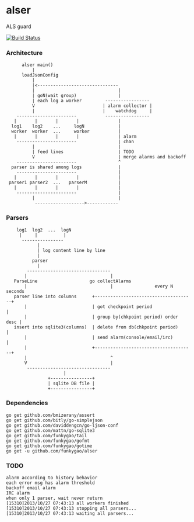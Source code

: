 alser
=====

ALS guard

[![Build Status](https://travis-ci.org/funkygao/alser.png?branch=master)](https://travis-ci.org/funkygao/alser)

### Architecture
    

          alser main()
              |
          loadJsonConfig
              |
              |<-------------------------------
              |                                |
              | goN(wait group)                |
              | each log a worker         -----------------
              V                          | alarm collector |
              |                          |    watchdog     |
        -----------------------           -----------------
       |       |       |       |               |
      log1    log2    ...     logN             |
      worker  worker  ...     worker           |
       |       |       |       |               | alarm
        -----------------------                | chan
              |                                |
              | feed lines                     | TODO
              V                                | merge alarms and backoff
        -----------------------                ^
      parser is shared among logs              |
        -----------------------                |
       |       |       |       |               |
     parser1 parser2  ...   parserM            |
       |       |       |       |               |
        -----------------------                |
              |                                |
               ------------------->------------


### Parsers

        log1  log2  ...  logN
         |     |          |
          ----------------
                |
                | log content line by line
                |
              parser
                |
            --------------------------------
           |                                |
       ParseLine                    go collectAlarms
           |                                |                every N seconds
       parser line into columns      +--------------------------------------+
           |                         | got checkpoint period                |
           |                         | group by(chkpoint period) order desc |
       insert into sqlite3(columns)  | delete from db(chkpoint period)      |
           |                         | send alarm(console/email/irc)        |
           |                         +--------------------------------------+
           |                                ^
           V                                |
            --------------------------------
                          |
                    +----------------+
                    | sqlite DB file |
                    +----------------+


### Dependencies

    go get github.com/bmizerany/assert
    go get github.com/bitly/go-simplejson
    go get github.com/daviddengcn/go-ljson-conf
    go get github.com/mattn/go-sqlite3
    go get github.com/funkygao/tail
    go get github.com/funkygao/gofmt
    go get github.com/funkygao/gotime
    go get -u github.com/funkygao/alser

### TODO

    alarm according to history behavior
    each error msg has alarm threshold
    backoff email alarm
    IRC alarm
    when only 1 parser, wait never return
    [15310]2013/10/27 07:43:13 all workers finished
    [15310]2013/10/27 07:43:13 stopping all parsers...
    [15310]2013/10/27 07:43:13 waiting all parsers...
